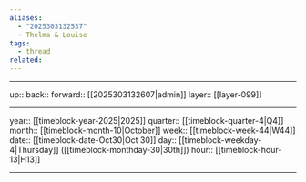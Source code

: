 ```yaml
---
aliases:
  - "2025303132537"
  - Thelma & Louise
tags:
  - thread
related:
---
```




***

up:: 
back:: 
forward:: [[2025303132607|admin]]
layer:: [[layer-099]]

***

year:: [[timeblock-year-2025|2025]]
quarter:: [[timeblock-quarter-4|Q4]]
month:: [[timeblock-month-10|October]]
week:: [[timeblock-week-44|W44]]
date:: [[timeblock-date-Oct30|Oct 30]]
day:: [[timeblock-weekday-4|Thursday]] ([[timeblock-monthday-30|30th]])
hour:: [[timeblock-hour-13|H13]]

***
